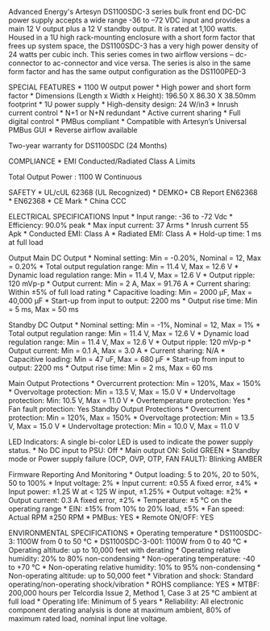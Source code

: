 Advanced Energy's Artesyn DS1100SDC-3 series bulk front end DC-DC power supply accepts a wide range -36 to –72 VDC input and provides a main 12 V output plus a 12 V standby output. It is rated at 1,100 watts. Housed in a 1U high rack-mounting enclosure with a short form factor that frees up system space, the DS1100SDC-3 has a very high power density of 24 watts per cubic inch. This series comes in two airflow versions – dc-connector to ac-connector and vice versa. The series is also in the same form factor and has the same output configuration as the DS1100PED-3

SPECIAL FEATURES
    * 1100 W output power
    * High power and short form factor
    * Dimensions (Length x Width x Height): 196.50 X 86.30 X 38.50mm footprint
    * 1U power supply
    * High-density design: 24 W/in3
    * Inrush current control
    * N+1 or N+N redundant
    * Active current sharing
    * Full digital control
    * PMBus compliant
    * Compatible with Artesyn’s Universal PMBus GUI
    * Reverse airflow available

Two-year warranty for DS1100SDC (24 Months)

COMPLIANCE
    * EMI Conducted/Radiated Class A Limits

Total Output Power : 1100 W Continuous

SAFETY 
    * UL/cUL 62368 (UL Recognized)
    * DEMKO+ CB Report EN62368
    * EN62368
    * CE Mark
    * China CCC

ELECTRICAL SPECIFICATIONS
Input
    * Input range: -36 to -72 Vdc
    * Efficiency: 90.0% peak
    * Max input current: 37 Arms
    * Inrush current 55 Apk
    * Conducted EMI: Class A
    * Radiated EMI: Class A
    * Hold-up time: 1 ms at full load

Output
Main DC Output
    * Nominal setting: Min = -0.20%, Nominal = 12, Max = 0.20%
    * Total output regulation range: Min = 11.4 V, Max = 12.6 V
    * Dynamic load regulation range: Min = 11.4 V, Max = 12.6 V
    * Output ripple: 120 mVp-p
    * Output current: Min = 2 A, Max = 91.76 A
    * Current sharing: Within ±5% of full load rating
    * Capacitive loading: Min = 2000 μF, Max = 40,000 µF
    * Start-up from input to output: 2200 ms
    * Output rise time: Min = 5 ms, Max = 50 ms

Standby DC Output
    * Nominal setting: Min = -1%, Nominal = 12, Max = 1%
    * Total output regulation range: Min = 11.4 V, Max = 12.6 V
    * Dynamic load regulation range: Min = 11.4 V, Max = 12.6 V
    * Output ripple: 120 mVp-p
    * Output current: Min = 0.1 A, Max = 3.0 A
    * Current sharing: N/A
    * Capacitive loading: Min = 47 uF, Max = 680 µF
    * Start-up from input to output: 2200 ms
    * Output rise time: Min = 2 ms, Max = 60 ms

Main Output Protections
    * Overcurrent protection: Min = 120%, Max = 150%
    * Overvoltage protection: Min = 13.5 V, Max = 15.0 V
    * Undervoltage protection: Min: 10.5 V, Max = 11.0 V
    * Overtemperature protection: Yes
    * Fan fault protection: Yes
Standby Output Protections
    * Overcurrent protection: Min = 120%, Max = 150%
    * Overvoltage protection: Min = 13.5 V, Max = 15.0 V
    * Undervoltage protection: Min = 10.0 V, Max = 11.0 V

LED Indicators: A single bi-color LED is used to indicate the power supply status.
    * No DC input to PSU: Off
    * Main output ON: Solid GREEN
    * Standby mode or Power supply failure (OCP, OVP, OTP, FAN FAULT): Blinking AMBER

Firmware Reporting And Monitoring
    * Output loading: 5 to 20%, 20 to 50%, 50 to 100%
    * Input voltage: 2%
    * Input current: ±0.55 A fixed error, ±4%
    * Input power: ±1.25 W at < 125 W input, ±1.25%
    * Output voltage: ±2%
    * Output current: 0.3 A fixed error, ±2%
    * Temperature: ±5 °C on the operating range
    * EIN: ±15% from 10% to 20% load, ±5%
    * Fan speed: Actual RPM ±250 RPM
    * PMBus: YES
    * Remote ON/OFF: YES

ENVIRONMENTAL SPECIFICATIONS
    * Operating temperature 
        * DS1100SDC-3: 1100W from 0 to 50 °C
        * DS1100SDC-3-001: 1100W from 0 to 40 °C
    * Operating altitude: up to 10,000 feet with derating
    * Operating relative humidity: 20% to 80% non-condensing
    * Non-operating temperature: -40 to +70 °C
    * Non-operating relative humidity: 10% to 95% non-condensing
    * Non-operating altitude: up to 50,000 feet
    * Vibration and shock: Standard operating/non-operating shock/vibration
    * ROHS compliance: YES
    * MTBF: 200,000 hours per Telcordia Issue 2, Method 1, Case 3 at 25 °C ambient at full load
    * Operating life: Minimum of 5 years
    * Reliability: All electronic component derating analysis is done at maximum ambient, 80% of maximum rated load, nominal input line voltage.